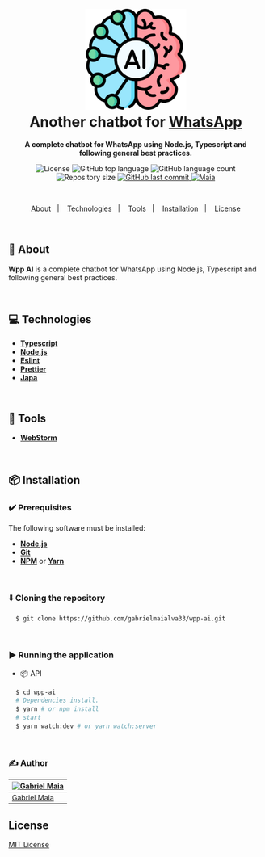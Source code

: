 <h1 align="center">
  <br>
  <img src="https://raw.githubusercontent.com/gabrielmaialva33/wpp-ai/main/.github/assets/ai.png" alt="AI" width="200">
  <br>
  Another chatbot for <a href="https://www.whatsapp.com/?lang=pt_BR">WhatsApp</a>
  <br>
</h1>

<p align="center">
  <strong>A complete chatbot for WhatsApp using Node.js, Typescript and following general best practices.</strong>
</p>

<p align="center">
  <img src="https://img.shields.io/github/license/gabrielmaialva33/wpp-ai?color=00b8d3?style=flat&logo=appveyor" alt="License" />
  <img src="https://img.shields.io/github/languages/top/gabrielmaialva33/wpp-ai?style=flat&logo=appveyor" alt="GitHub top language" >
  <img src="https://img.shields.io/github/languages/count/gabrielmaialva33/wpp-ai?style=flat&logo=appveyor" alt="GitHub language count" >
  <img src="https://img.shields.io/github/repo-size/gabrielmaialva33/wpp-ai?style=flat&logo=appveyor" alt="Repository size" >
  <a href="https://github.com/gabrielmaialva33/wpp-ai/commits/master">
    <img src="https://img.shields.io/github/last-commit/gabrielmaialva33/wpp-ai?style=flat&logo=appveyor" alt="GitHub last commit" >
    <img src="https://img.shields.io/badge/made%20by-Maia-15c3d6?style=flat&logo=appveyor" alt="Maia" >  
  </a>
</p>

<br>

<p align="center">
  <a href="#bookmark-about">About</a>&nbsp;&nbsp;&nbsp;|&nbsp;&nbsp;&nbsp;
  <a href="#computer-technologies">Technologies</a>&nbsp;&nbsp;&nbsp;|&nbsp;&nbsp;&nbsp;
  <a href="#wrench-tools">Tools</a>&nbsp;&nbsp;&nbsp;|&nbsp;&nbsp;&nbsp;
  <a href="#package-installation">Installation</a>&nbsp;&nbsp;&nbsp;|&nbsp;&nbsp;&nbsp;
  <a href="#memo-license">License</a>
</p>

<br>

## :bookmark: About

**Wpp AI** is a complete chatbot for WhatsApp using Node.js, Typescript and following general best practices.

<br>

## :computer: Technologies

- **[Typescript](https://www.typescriptlang.org/)**
- **[Node.js](https://nodejs.org/)**
- **[Eslint](https://eslint.org/)**
- **[Prettier](https://prettier.io/)**
- **[Japa](https://japa.dev/)**

<br>

## :wrench: Tools

- **[WebStorm](https://www.jetbrains.com/webstorm/)**

<br>

## :package: Installation

### :heavy_check_mark: **Prerequisites**

The following software must be installed:

- **[Node.js](https://nodejs.org/en/)**
- **[Git](https://git-scm.com/)**
- **[NPM](https://www.npmjs.com/)** or **[Yarn](https://yarnpkg.com/)**

<br>

### :arrow_down: **Cloning the repository**

```sh
  $ git clone https://github.com/gabrielmaialva33/wpp-ai.git
```

<br>

### :arrow_forward: **Running the application**

- :package: API

```sh
  $ cd wpp-ai
  # Dependencies install.
  $ yarn # or npm install
  # start
  $ yarn watch:dev # or yarn watch:server
```

<br>

### :writing_hand: **Author**

| [![Gabriel Maia](https://avatars.githubusercontent.com/u/26732067?size=100)](https://github.com/gabrielmaialva33) |
| ----------------------------------------------------------------------------------------------------------------- |
| [Gabriel Maia](https://github.com/gabrielmaialva33)                                                               |

## License

[MIT License](./LICENSE)
